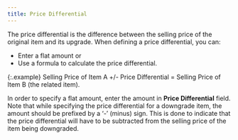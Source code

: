 ```yaml
---
title: Price Differential
---
```



The price differential is the difference between the selling price of  the original item and its upgrade. When defining a price differential,  you can:

- Enter a flat  amount or
- Use a formula  to calculate the price differential.



{:.example}
Selling  Price of Item A +/- Price Differential = Selling Price of Item B (the  related item).


In order to specify a flat amount, enter the amount in **Price 
 Differential** field. Note that while specifying the price differential  for a downgrade item, the amount should be prefixed by a ‘-’ (minus) sign.  This is done to indicate that the price differential will have to be subtracted  from the selling price of the item being downgraded.
